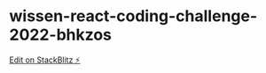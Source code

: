 # wissen-react-coding-challenge-2022-bhkzos

[Edit on StackBlitz ⚡️](https://stackblitz.com/edit/wissen-react-coding-challenge-2022-bhkzos)